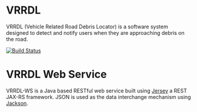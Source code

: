 VRRDL
=================
VRRDL (Vehicle Related Road Debris Locator) is a software system designed to detect and notify users when they are approaching debris on the road.

[![Build Status](https://travis-ci.org/x86Azul/vrrdl-ws.png?branch=master)](https://travis-ci.org/x86Azul/vrrdl-ws)


VRRDL Web Service
=================
VRRDL-WS is a Java based RESTful web service built using [Jersey](http://jersey.java.net) a REST JAX-RS framework. JSON is used as the data interchange mechanism using [Jackson](http://jackson.codehaus.org).


